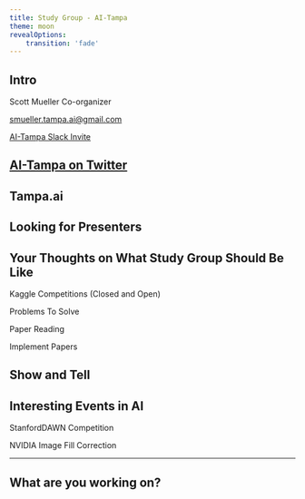 ```yaml
---
title: Study Group - AI-Tampa
theme: moon
revealOptions:
    transition: 'fade'
---
```

## Intro

Scott Mueller
Co-organizer

smueller.tampa.ai@gmail.com

[AI-Tampa Slack Invite](https://join.slack.com/t/ai-tampa/shared_invite/enQtMzU2Mzk4NTQ1Mzc3LWZkZWJhZTMwMWFhNzY2MmI2NzIzMDM0MWZmMDY1Y2U5YzJiZDNhZDBkN2Q4ZWU0ZmNhYzI1N2FhZmI3NzQyNzM)

[AI-Tampa on Twitter](https://twitter.com/AiTampa)
---
## Tampa.ai

Looking for Presenters
---
## Your Thoughts on What Study Group Should Be Like

Kaggle Competitions (Closed and Open)

Problems To Solve

Paper Reading

Implement Papers

Show and Tell
---
## Interesting Events in AI

StanfordDAWN Competition

NVIDIA Image Fill Correction

---
## What are you working on?


